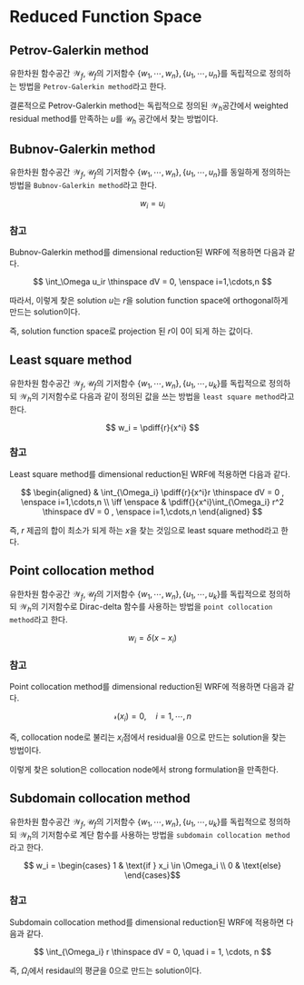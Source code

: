 # Reduced Function Space

## Petrov-Galerkin method
유한차원 함수공간 $\mathcal W_f, \mathcal U_f$의 기저함수 $\{ w_1, \cdots, w_n \}, \{ u_1, \cdots, u_n \}$를 독립적으로 정의하는 방법을 `Petrov-Galerkin method`라고 한다.

결론적으로 Petrov-Galerkin method는 독립적으로 정의된 $\mathcal W_h$공간에서 weighted residual method를 만족하는 $u$를 $\mathcal U_h$ 공간에서 찾는 방법이다.

## Bubnov-Galerkin method

유한차원 함수공간 $\mathcal W_f, \mathcal U_f$의 기저함수 $\{ w_1, \cdots, w_n \}, \{ u_1, \cdots, u_n \}$를 동일하게 정의하는 방법을 `Bubnov-Galerkin method`라고 한다.  

$$ w_i = u_i $$

### 참고
Bubnov-Galerkin method를 dimensional reduction된 WRF에 적용하면 다음과 같다.

$$ \int_\Omega u_ir \thinspace dV = 0, \enspace i=1,\cdots,n  $$

따라서, 이렇게 찾은 solution $u$는 $r$을 solution function space에 orthogonal하게 만드는 solution이다.

즉, solution function space로 projection 된 $r$이 0이 되게 하는 값이다.

## Least square method

유한차원 함수공간 $\mathcal W_f, \mathcal U_f$의 기저함수 $\{ w_1, \cdots, w_n \}, \{ u_1, \cdots, u_k \}$를 독립적으로 정의하되 $\mathcal W_h$의 기저함수로 다음과 같이 정의된 값을 쓰는 방법을 `least square method`라고 한다.  

$$ w_i = \pdiff{r}{x^i} $$

### 참고
Least square method를 dimensional reduction된 WRF에 적용하면 다음과 같다.

$$ \begin{aligned} & \int_{\Omega_i} \pdiff{r}{x^i}r \thinspace dV = 0 , \enspace i=1,\cdots,n  \\ \iff \enspace & \pdiff{}{x^i}\int_{\Omega_i} r^2 \thinspace dV = 0 , \enspace i=1,\cdots,n \end{aligned} $$  

즉, $r$ 제곱의 합이 최소가 되게 하는 $x$을 찾는 것임으로 least square method라고 한다.

## Point collocation method
유한차원 함수공간 $\mathcal W_f, \mathcal U_f$의 기저함수 $\{ w_1, \cdots, w_n \}, \{ u_1, \cdots, u_k \}$를 독립적으로 정의하되 $\mathcal W_h$의 기저함수로 Dirac-delta 함수를 사용하는 방법을 `point collocation method`라고 한다.  

$$ w_i = \delta(x - x_i) $$

### 참고
Point collocation method를 dimensional reduction된 WRF에 적용하면 다음과 같다.

$$ \mathcal r(x_i) = 0, \quad i = 1, \cdots, n $$

즉, collocation node로 불리는 $x_i$점에서 residual을 0으로 만드는 solution을 찾는 방법이다. 

이렇게 찾은 solution은 collocation node에서 strong formulation을 만족한다.

## Subdomain collocation method
유한차원 함수공간 $\mathcal W_f, \mathcal U_f$의 기저함수 $\{ w_1, \cdots, w_n \}, \{ u_1, \cdots, u_k \}$를 독립적으로 정의하되 $\mathcal W_h$의 기저함수로 계단 함수를 사용하는 방법을 `subdomain collocation method`라고 한다.  

$$ w_i = \begin{cases} 1 & \text{if } x_i \in \Omega_i \\ 0 & \text{else} \end{cases}$$

### 참고
Subdomain collocation method를 dimensional reduction된 WRF에 적용하면 다음과 같다.

$$ \int_{\Omega_i} r \thinspace dV = 0, \quad i = 1, \cdots, n $$

즉, $\Omega_i$에서 residaul의 평균을 0으로 만드는 solution이다.